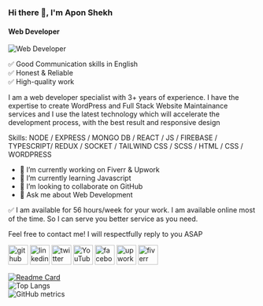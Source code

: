 ### Hi there 👋, I'm Apon Shekh
#### Web Developer
![Web Developer]([https://media.licdn.com/dms/image/D5616AQGMDgbJ_LmEvg/profile-displaybackgroundimage-shrink_350_1400/0/1690913035097?e=1696464000&v=beta&t=uL35TAsA7_1Mqkee6cze5mnY9FZU1bg2ru8ZWtSLhlk](https://media.licdn.com/dms/image/D5616AQHAd5bJlgZiiQ/profile-displaybackgroundimage-shrink_350_1400/0/1698394851020?e=1709164800&v=beta&t=SdE3FpInyioW2nB9TqFaxbZS9bW4z3S25WTDtCn51wA))

✅ Good Communication skills in English\
✅ Honest & Reliable\
✅ High-quality work

I am a web developer specialist with 3+ years of experience. I have the expertise to create WordPress and Full Stack Website Maintainance services and I use the latest technology which will accelerate the development process, with the best result and responsive design

Skills: NODE / EXPRESS / MONGO DB / REACT / JS / FIREBASE / TYPESCRIPT/ REDUX / SOCKET / TAILWIND CSS / SCSS / HTML / CSS / WORDPRESS

- 🔭 I’m currently working on Fiverr & Upwork 
- 🌱 I’m currently learning Javascript 
- 👯 I’m looking to collaborate on GitHub 
- 💬 Ask me about Web Development

✅ I am available for 56 hours/week for your work. I am available online most of the time. So I can serve you better service as you need.

Feel free to contact me! I will respectfully reply to you ASAP


[<img src='https://cdn.jsdelivr.net/npm/simple-icons@3.0.1/icons/github.svg' alt='github' height='40'>](https://github.com/AponShekh420)  [<img src='https://cdn.jsdelivr.net/npm/simple-icons@3.0.1/icons/linkedin.svg' alt='linkedin' height='40'>](https://www.linkedin.com/in/apon-shekh-1047a6182/)  [<img src='https://cdn.jsdelivr.net/npm/simple-icons@3.0.1/icons/twitter.svg' alt='twitter' height='40'>](https://twitter.com/shekh_apon)  [<img src='https://cdn.jsdelivr.net/npm/simple-icons@3.0.1/icons/youtube.svg' alt='YouTube' height='40'>](https://www.youtube.com/channel/APONSHEKH) [<img src='https://cdn.jsdelivr.net/npm/simple-icons@3.0.1/icons/facebook.svg' alt='facebook' height='40'>](https://www.facebook.com/freelancer.apon.shekh)  [<img src='https://cdn.jsdelivr.net/npm/simple-icons@3.0.1/icons/upwork.svg' alt='upwork' height='40'>](https://www.upwork.com/freelancers/~01f3627c5e77d2c879)  [<img src='https://cdn.jsdelivr.net/npm/simple-icons@3.0.1/icons/fiverr.svg' alt='fiverr' height='40'>](https://www.fiverr.com/aponshekh420)  



[![Readme Card](https://github-readme-stats.vercel.app/api/pin/?username=anuraghazra&repo=github-readme-stats)](https://github.com/anuraghazra/github-readme-stats)\
![Top Langs](https://github-readme-stats.vercel.app/api/top-langs/?username=anuraghazra&layout=compact)\
![GitHub metrics](https://metrics.lecoq.io/AponShekh420)  

